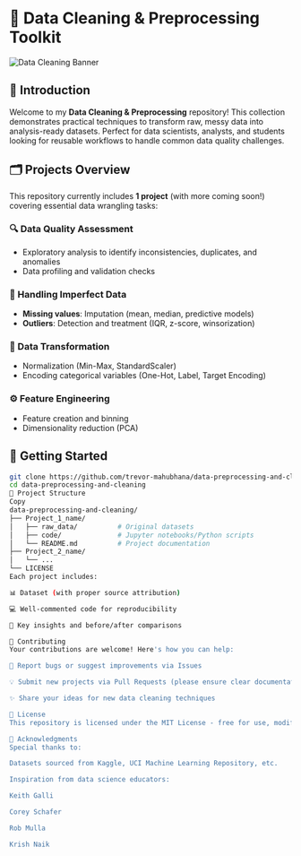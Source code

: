 # 🧹 Data Cleaning & Preprocessing Toolkit

![Data Cleaning Banner](https://via.placeholder.com/800x200?text=Data+Cleaning+%26+Preprocessing+Projects) <!-- Consider adding a relevant banner image -->

## 📌 Introduction
Welcome to my **Data Cleaning & Preprocessing** repository! This collection demonstrates practical techniques to transform raw, messy data into analysis-ready datasets. Perfect for data scientists, analysts, and students looking for reusable workflows to handle common data quality challenges.

## 🗂 Projects Overview
This repository currently includes **1 project** (with more coming soon!) covering essential data wrangling tasks:

### 🔍 Data Quality Assessment
- Exploratory analysis to identify inconsistencies, duplicates, and anomalies
- Data profiling and validation checks

### 🧩 Handling Imperfect Data
- **Missing values**: Imputation (mean, median, predictive models)
- **Outliers**: Detection and treatment (IQR, z-score, winsorization)

### 🔄 Data Transformation
- Normalization (Min-Max, StandardScaler)
- Encoding categorical variables (One-Hot, Label, Target Encoding)

### ⚙️ Feature Engineering
- Feature creation and binning
- Dimensionality reduction (PCA)

## 🚀 Getting Started
```bash
git clone https://github.com/trevor-mahubhana/data-preprocessing-and-cleaning.git
cd data-preprocessing-and-cleaning
📂 Project Structure
Copy
data-preprocessing-and-cleaning/
├── Project_1_name/  
│   ├── raw_data/          # Original datasets
│   ├── code/              # Jupyter notebooks/Python scripts
│   └── README.md          # Project documentation
├── Project_2_name/  
│   └── ...  
└── LICENSE
Each project includes:

📊 Dataset (with proper source attribution)

💻 Well-commented code for reproducibility

📝 Key insights and before/after comparisons

🤝 Contributing
Your contributions are welcome! Here's how you can help:

🐛 Report bugs or suggest improvements via Issues

💡 Submit new projects via Pull Requests (please ensure clear documentation)

✨ Share your ideas for new data cleaning techniques

📜 License
This repository is licensed under the MIT License - free for use, modification, and distribution with attribution.

🙏 Acknowledgments
Special thanks to:

Datasets sourced from Kaggle, UCI Machine Learning Repository, etc.

Inspiration from data science educators:

Keith Galli

Corey Schafer

Rob Mulla

Krish Naik
